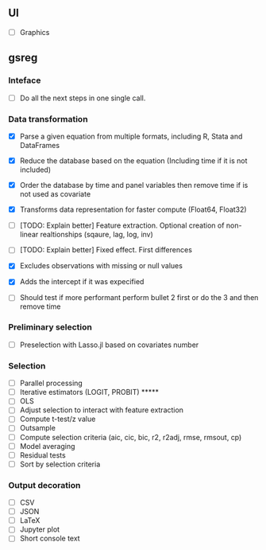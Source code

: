 ## UI
- [ ] Graphics

## gsreg

### Inteface
- [ ] Do all the next steps in one single call.

### Data transformation
- [X] Parse a given equation from multiple formats, including R, Stata and DataFrames
- [X] Reduce the database based on the equation (Including time if it is not included)
- [X] Order the database by time and panel variables then remove time if is not used as covariate
- [X] Transforms data representation for faster compute (Float64, Float32)
- [ ] [TODO: Explain better] Feature extraction. Optional creation of non-linear realtionships (sqaure, lag, log, inv)
- [ ] [TODO: Explain better] Fixed effect. First differences
- [X] Excludes observations with missing or null values
- [X] Adds the intercept if it was expecified

- [ ] Should test if more performant perform bullet 2 first or do the 3 and then remove time 

### Preliminary selection
- [ ] Preselection with Lasso.jl based on covariates number
 
### Selection
- [ ] Parallel processing
- [ ] Iterative estimators (LOGIT, PROBIT) *****
- [ ] OLS
- [ ] Adjust selection to interact with feature extraction
- [ ] Compute t-test/z value
- [ ] Outsample
- [ ] Compute selection criteria (aic, cic, bic, r2, r2adj, rmse, rmsout, cp)
- [ ] Model averaging
- [ ] Residual tests
- [ ] Sort by selection criteria
 
### Output decoration
- [ ] CSV
- [ ] JSON
- [ ] LaTeX
- [ ] Jupyter plot
- [ ] Short console text